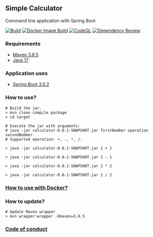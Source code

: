 ## Simple Calculator
Command line application with Spring Boot

[![Build](https://github.com/alecsandrapetruescu/calculator/actions/workflows/maven.yml/badge.svg)](https://github.com/alecsandrapetruescu/calculator/actions/workflows/maven.yml)
[![Docker Image Build](https://github.com/alecsandrapetruescu/calculator/actions/workflows/docker-image.yml/badge.svg)](https://github.com/alecsandrapetruescu/calculator/actions/workflows/docker-image.yml)
[![CodeQL](https://github.com/alecsandrapetruescu/calculator/actions/workflows/codeql.yml/badge.svg)](https://github.com/alecsandrapetruescu/calculator/actions/workflows/codeql.yml)
[![Dependency Review](https://github.com/alecsandrapetruescu/calculator/actions/workflows/dependency-review.yml/badge.svg)](https://github.com/alecsandrapetruescu/calculator/actions/workflows/dependency-review.yml)
### Requirements
- [Maven 3.8.5](https://maven.apache.org/index.html)
- [Java 17](https://access.redhat.com/documentation/en-us/openjdk/17)
### Application uses
- [Spring Boot 3.0.2](https://docs.spring.io/spring-boot/docs/current/reference/html/getting-started.html#getting-started.introducing-spring-boot)
### How to use?
```
# Build the jar.
> mvn clean compile package
> cd target

# Execute the jar with arguments:
# java -jar calculator-0.0.1-SNAPSHOT.jar firstNumber operation secondNumber
# Supported operation: +, -, *, /.

> java -jar calculator-0.0.1-SNAPSHOT.jar 1 + 1

> java -jar calculator-0.0.1-SNAPSHOT.jar 1 - 1

> java -jar calculator-0.0.1-SNAPSHOT.jar 1 * 2

> java -jar calculator-0.0.1-SNAPSHOT.jar 1 / 2
```
### [How to use with Docker?](./src/main/docker/README.md)
### How to update?
```
# Update Maven wrapper
> mvn wrapper:wrapper -Dmaven=3.8.5
```
### [Code of conduct](https://raw.githubusercontent.com/eclipse/.github/master/CODE_OF_CONDUCT.md)
